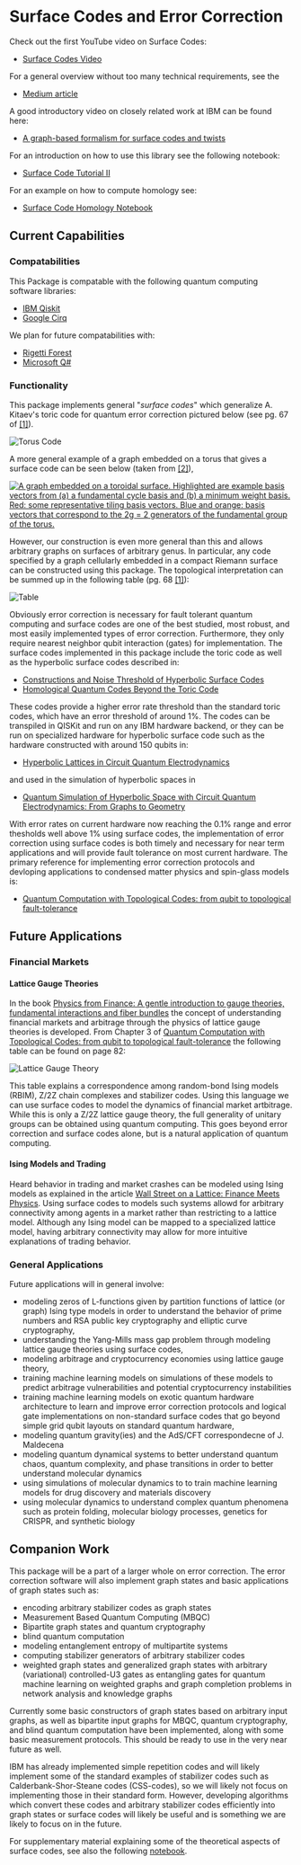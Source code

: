 # Surface Codes and Error Correction
Check out the first YouTube video on Surface Codes:
- [Surface Codes Video](https://www.youtube.com/watch?v=qY9FWFV-U38)

For a general overview without too many technical requirements, see the 
- [Medium article](https://medium.com/@thesingularity.research/topological-quantum-computing-334ff0e36c29)

A good introductory video on closely related work at IBM can be found here: 
- [A graph-based formalism for surface codes and twists](https://www.youtube.com/watch?v=Ca85qdptceQ)

For an introduction on how to use this library see the following notebook:

- [Surface Code Tutorial II](https://github.com/The-Singularity-Research/QISKit-Surface-Codes/blob/master/Use%20Case%20Examples/surface_code_tutorial_2.ipynb)

For an example on how to compute homology see:

- [Surface Code Homology Notebook](https://github.com/The-Singularity-Research/SurfaceCodes/blob/master/Use%20Case%20Examples/surface_codes_homology.ipynb)

## Current Capabilities 

### Compatabilities
This Package is compatable with the following quantum computing software libraries:

- [IBM Qiskit](https://qiskit.org/)
- [Google Cirq](https://cirq.readthedocs.io/en/stable/)

We plan for future compatabilities with: 

- [Rigetti Forest](https://rigetti.com/)
- [Microsoft Q#](https://www.microsoft.com/en-us/quantum/development-kit)

### Functionality

This package implements general "*surface codes*" which 
generalize A. Kitaev's toric code for quantum error 
correction pictured below (see pg. 67 of [[1]](https://arxiv.org/pdf/1504.01444.pdf)). 

![Torus Code](https://github.com/The-Singularity-Research/QISKit-Surface-Codes/blob/master/Use%20Case%20Examples/torus_code.png)

A more general example of a graph embedded on a torus that gives a surface code can be seen below (taken from [[2]](https://www.groundai.com/project/extracting-hidden-hierarchies-in-3d-distribution-networks/1)), 

<a href="https://www.researchgate.net/figure/A-graph-embedded-on-a-toroidal-surface-Highlighted-are-example-basis-vectors-from-a-a_fig2_266972115"><img src="https://www.researchgate.net/profile/Carl_Modes/publication/266972115/figure/fig2/AS:667811957440518@1536230186800/A-graph-embedded-on-a-toroidal-surface-Highlighted-are-example-basis-vectors-from-a-a.ppm" alt="A graph embedded on a toroidal surface. Highlighted are example basis vectors from (a) a fundamental cycle basis and (b) a minimum weight basis. Red: some representative tiling basis vectors. Blue and orange: basis vectors that correspond to the 2g = 2 generators of the fundamental group of the torus."/></a>

However, our construction is even more general than this and allows 
arbitrary graphs on surfaces of arbitrary genus. 
In particular, any code specified by a 
graph cellularly embedded in a compact Riemann
surface can be constructed using this package. The topological 
interpretation can be summed up in the following table (pg. 68 [[1]](https://arxiv.org/pdf/1504.01444.pdf)):

![Table](https://github.com/The-Singularity-Research/QISKit-Surface-Codes/blob/master/Use%20Case%20Examples/table.png)

Obviously error
correction is necessary for fault tolerant quantum computing
and surface codes are one of the best studied, most
robust, and most easily implemented types of error 
correction. Furthermore, they only require nearest neighbor
qubit interaction (gates) for implementation. The surface codes
implemented in this package include the toric code as well as
the hyperbolic surface codes described in:
- [Constructions and Noise Threshold of Hyperbolic
Surface Codes](https://arxiv.org/pdf/1506.04029.pdf)
- [Homological Quantum Codes
Beyond the Toric Code](https://arxiv.org/pdf/1802.01520.pdf)

These codes provide a higher error rate threshold than the 
standard toric codes, which have an error threshold of around 
1%. The codes can be transpiled in QISKit and run on any IBM 
hardware backend, or they can be run on specialized hardware 
for hyperbolic surface code such as the hardware constructed 
with around 150 qubits in:
- [Hyperbolic Lattices in Circuit Quantum Electrodynamics](https://arxiv.org/pdf/1802.09549.pdf)

and used in the simulation of hyperbolic spaces in 
- [Quantum Simulation of Hyperbolic Space with Circuit Quantum Electrodynamics:
From Graphs to Geometry](https://arxiv.org/pdf/1910.12318.pdf)

With error rates on current hardware now reaching the 0.1% range
and error thesholds well above 1% using surface codes, 
the implementation of error correction using surface codes is both
timely and necessary for near term applications and will provide
fault tolerance on most current hardware. The primary reference 
for implementing error correction protocols and devloping 
applications to condensed matter physics and spin-glass models is: 
- [Quantum Computation with Topological Codes: from qubit to topological fault-tolerance](https://arxiv.org/pdf/1504.01444.pdf)

## Future Applications 

### Financial Markets

#### Lattice Gauge Theories

In the book [Physics from Finance: A gentle introduction to gauge theories, fundamental interactions and fiber bundles](https://www.amazon.com/Physics-Finance-introduction-fundamental-interactions/dp/1795882417)
the concept of understanding financial markets and arbitrage through the physics of lattice gauge theories is developed. From Chapter 3 of [Quantum Computation with Topological Codes: from qubit to topological fault-tolerance](https://arxiv.org/pdf/1504.01444.pdf) the following table can be found on page 82:

![Lattice Gauge Theory](https://github.com/The-Singularity-Research/SurfaceCodes/blob/master/Use%20Case%20Examples/lattice_gauge_theory.png)

This table explains a correspondence among random-bond Ising models (RBIM), Z/2Z chain complexes and
stabilizer codes. Using this language we can use surface codes to model the dynamics of financial market artbitrage. While this is only a Z/2Z lattice gauge theory, the full generality of unitary groups can be obtained using quantum computing. This goes beyond error correction and surface codes alone, but is a natural application of quantum computing. 

#### Ising Models and Trading

Heard behavior in trading and market crashes can be modeled using Ising models as explained in the article [Wall Street on a Lattice: Finance Meets Physics](https://www.weareworldquant.com/en/thought-leadership/wall-street-on-a-lattice/). Using surface codes to models such systems allowd for arbitrary connectivity among agents in a market rather than restricting to a lattice model. Although any Ising model can be mapped to a specialized lattice model, having arbitrary connectivity may allow for more intuitive explanations of trading behavior. 

### General Applications

Future applications will in general involve: 
- modeling zeros of L-functions given by partition functions 
of lattice (or graph) Ising type models in order to understand 
the behavior of prime numbers and RSA public key cryptography 
and elliptic curve cryptography, 
- understanding the Yang-Mills mass gap problem through 
modeling lattice gauge theories using surface codes, 
- modeling arbitrage and cryptocurrency economies using lattice 
gauge theory, 
- training machine learning models on simulations of these 
models to predict arbitrage vulnerabilities and potential 
cryptocurrency instabilities
- training machine learning models on exotic quantum hardware 
architecture to learn and improve error correction protocols 
and logical gate implementations on non-standard surface codes 
that go beyond simple grid qubit layouts on standard quantum 
hardware, 
- modeling quantum gravity(ies) and the AdS/CFT correspondecne 
of J. Maldecena
- modeling quantum dynamical systems to better understand
quantum chaos, quantum complexity, and phase transitions in
order to better understand molecular dynamics
- using simulations of molecular dynamics to to train 
machine learning models for drug discovery and materials
discovery
- using molecular dynamics to understand complex quantum 
phenomena such as protein folding, molecular biology processes,
genetics for CRISPR, and synthetic biology

## Companion Work
This package will be a part of a larger whole on error correction. 
The error correction software will also implement graph states
and basic applications of graph states such as:

- encoding arbitrary stabilizer codes as graph states
- Measurement Based Quantum Computing (MBQC)
- Bipartite graph states and quantum cryptography
- blind quantum computation
- modeling entanglement entropy of multipartite systems
- computing stabilizer generators of arbitrary stabilizer codes
- weighted graph states and generalized graph states with
arbitrary (variational) controlled-U3 gates as entangling 
gates for quantum machine learning on weighted graphs and 
graph completion problems in network analysis and 
knowledge graphs

Currently some basic constructors of graph states based on 
arbitrary input graphs, as well as bipartite input graphs for
MBQC, quantum cryptography, and blind quantum computation have
been implemented, along with some basic measurement protocols.
This should be ready to use in the very near future as well.

IBM has already implemented simple repetition codes and will 
likely implement some of the standard examples of stabilizer 
codes such as Calderbank-Shor-Steane codes (CSS-codes), so we 
will likely not focus on implementing those in their standard
form. However, developing algorithms which convert these codes
and arbitrary stabilizer codes efficiently into graph states 
or surface codes will likely be useful and is something we are 
likely to focus on in the future.

For supplementary material explaining some of the theoretical 
aspects of surface codes, see also the following [notebook](https://github.com/The-Singularity-Research/Surface-Codes).


